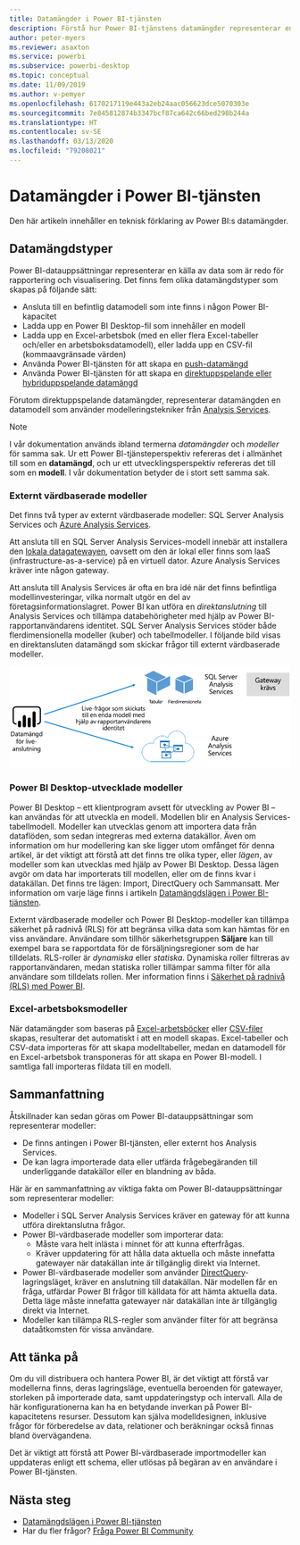 ```yaml
---
title: Datamängder i Power BI-tjänsten
description: Förstå hur Power BI-tjänstens datamängder representerar en källa med data som är redo för rapportering och visualisering.
author: peter-myers
ms.reviewer: asaxton
ms.service: powerbi
ms.subservice: powerbi-desktop
ms.topic: conceptual
ms.date: 11/09/2019
ms.author: v-pemyer
ms.openlocfilehash: 6170217119e443a2eb24aac056623dce5070303e
ms.sourcegitcommit: 7e845812874b3347bcf87ca642c66bed298b244a
ms.translationtype: HT
ms.contentlocale: sv-SE
ms.lasthandoff: 03/13/2020
ms.locfileid: "79208021"
---
```

# <a name="datasets-in-the-power-bi-service"></a>Datamängder i Power BI-tjänsten

Den här artikeln innehåller en teknisk förklaring av Power BI:s datamängder.

## <a name="dataset-types"></a>Datamängdstyper

Power BI-datauppsättningar representerar en källa av data som är redo för rapportering och visualisering. Det finns fem olika datamängdstyper som skapas på följande sätt:

- Ansluta till en befintlig datamodell som inte finns i någon Power BI-kapacitet
- Ladda upp en Power BI Desktop-fil som innehåller en modell
- Ladda upp en Excel-arbetsbok (med en eller flera Excel-tabeller och/eller en arbetsboksdatamodell), eller ladda upp en CSV-fil (kommaavgränsade värden)
- Använda Power BI-tjänsten för att skapa en [push-datamängd](developer/automation/walkthrough-push-data.md)
- Använda Power BI-tjänsten för att skapa en [direktuppspelande eller hybriduppspelande datamängd](service-real-time-streaming.md)

Förutom direktuppspelande datamängder, representerar datamängden en datamodell som använder modelleringstekniker från [Analysis Services](/analysis-services/analysis-services-overview).

> [!NOTE]
> I vår dokumentation används ibland termerna _datamängder_ och _modeller_ för samma sak. Ur ett Power BI-tjänsteperspektiv refereras det i allmänhet till som en **datamängd**, och ur ett utvecklingsperspektiv refereras det till som en **modell**. I vår dokumentation betyder de i stort sett samma sak.

### <a name="external-hosted-models"></a>Externt värdbaserade modeller

Det finns två typer av externt värdbaserade modeller: SQL Server Analysis Services och [Azure Analysis Services](/azure/analysis-services/analysis-services-overview).

Att ansluta till en SQL Server Analysis Services-modell innebär att installera den [lokala datagatewayen](service-gateway-onprem.md), oavsett om den är lokal eller finns som IaaS (infrastructure-as-a-service) på en virtuell dator. Azure Analysis Services kräver inte någon gateway.

Att ansluta till Analysis Services är ofta en bra idé när det finns befintliga modellinvesteringar, vilka normalt utgör en del av företagsinformationslagret. Power BI kan utföra en _direktanslutning_ till Analysis Services och tillämpa databehörigheter med hjälp av Power BI-rapportanvändarens identitet. SQL Server Analysis Services stöder både flerdimensionella modeller (kuber) och tabellmodeller. I följande bild visas en direktansluten datamängd som skickar frågor till externt värdbaserade modeller.

![En direktansluten datamängd skickar frågor till en externt värdbaserad modell](media/service-datasets-understand/live-connection-dataset.png)

### <a name="power-bi-desktop-developed-models"></a>Power BI Desktop-utvecklade modeller

Power BI Desktop – ett klientprogram avsett för utveckling av Power BI – kan användas för att utveckla en modell. Modellen blir en Analysis Services-tabellmodell. Modeller kan utvecklas genom att importera data från dataflöden, som sedan integreras med externa datakällor. Även om information om hur modellering kan ske ligger utom omfånget för denna artikel, är det viktigt att förstå att det finns tre olika typer, eller _lägen_, av modeller som kan utvecklas med hjälp av Power BI Desktop. Dessa lägen avgör om data har importerats till modellen, eller om de finns kvar i datakällan. Det finns tre lägen: Import, DirectQuery och Sammansatt. Mer information om varje läge finns i artikeln [Datamängdslägen i Power BI-tjänsten](service-dataset-modes-understand.md).

Externt värdbaserade modeller och Power BI Desktop-modeller kan tillämpa säkerhet på radnivå (RLS) för att begränsa vilka data som kan hämtas för en viss användare. Användare som tillhör säkerhetsgruppen **Säljare** kan till exempel bara se rapportdata för de försäljningsregioner som de har tilldelats. RLS-roller är _dynamiska_ eller _statiska_. Dynamiska roller filtreras av rapportanvändaren, medan statiska roller tillämpar samma filter för alla användare som tilldelats rollen. Mer information finns i [Säkerhet på radnivå (RLS) med Power BI](service-admin-rls.md).

### <a name="excel-workbook-models"></a>Excel-arbetsboksmodeller

När datamängder som baseras på [Excel-arbetsböcker](service-excel-workbook-files.md) eller [CSV-filer](service-comma-separated-value-files.md) skapas, resulterar det automatiskt i att en modell skapas. Excel-tabeller och CSV-data importeras för att skapa modelltabeller, medan en datamodell för en Excel-arbetsbok transponeras för att skapa en Power BI-modell. I samtliga fall importeras fildata till en modell.

## <a name="summary"></a>Sammanfattning

Åtskillnader kan sedan göras om Power BI-datauppsättningar som representerar modeller:

- De finns antingen i Power BI-tjänsten, eller externt hos Analysis Services.
- De kan lagra importerade data eller utfärda frågebegäranden till underliggande datakällor eller en blandning av båda.

Här är en sammanfattning av viktiga fakta om Power BI-datauppsättningar som representerar modeller:

- Modeller i SQL Server Analysis Services kräver en gateway för att kunna utföra direktanslutna frågor.
- Power BI-värdbaserade modeller som importerar data:
  - Måste vara helt inlästa i minnet för att kunna efterfrågas.
  - Kräver uppdatering för att hålla data aktuella och måste innefatta gatewayer när datakällan inte är tillgänglig direkt via Internet.
- Power BI-värdbaserade modeller som använder [DirectQuery](desktop-directquery-about.md)-lagringsläget, kräver en anslutning till datakällan. När modellen får en fråga, utfärdar Power BI frågor till källdata för att hämta aktuella data. Detta läge måste innefatta gatewayer när datakällan inte är tillgänglig direkt via Internet.
- Modeller kan tillämpa RLS-regler som använder filter för att begränsa dataåtkomsten för vissa användare.

## <a name="considerations"></a>Att tänka på

Om du vill distribuera och hantera Power BI, är det viktigt att förstå var modellerna finns, deras lagringsläge, eventuella beroenden för gatewayer, storleken på importerade data, samt uppdateringstyp och intervall. Alla de här konfigurationerna kan ha en betydande inverkan på Power BI-kapacitetens resurser. Dessutom kan själva modelldesignen, inklusive frågor för förberedelse av data, relationer och beräkningar också finnas bland övervägandena.

Det är viktigt att förstå att Power BI-värdbaserade importmodeller kan uppdateras enligt ett schema, eller utlösas på begäran av en användare i Power BI-tjänsten.

## <a name="next-steps"></a>Nästa steg

- [Datamängdslägen i Power BI-tjänsten](service-dataset-modes-understand.md)
- Har du fler frågor? [Fråga Power BI Community](https://community.powerbi.com/)
